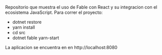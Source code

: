 Repositorio que muestra el uso de Fable con React y su integracion con el ecosistema JavaScript.
Para correr el proyecto:
* dotnet restore
* yarn install
* cd src
* dotnet fable yarn-start

La aplicacion se encuentra en en http://localhost:8080